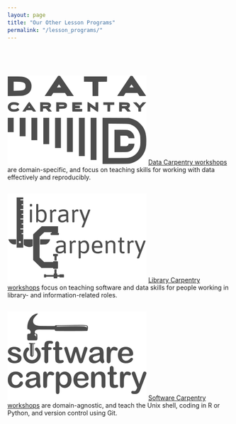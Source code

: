 ```yaml
---
layout: page
title: "Our Other Lesson Programs"
permalink: "/lesson_programs/"
---
```




<div class="row" style="padding: 50px 0px 0px 0px">

  <div class="medium-4 columns">
  <p><img src="../images/dc.svg">
    <a href="https://datacarpentry.org/lessons/">Data Carpentry workshops</a> are domain-specific, and focus on teaching skills for working with data effectively and reproducibly.
  </p>
  </div>

  <div class="medium-4 columns">
  <p><img src="../images/lc.svg">
    <a href="https://librarycarpentry.org/lessons/">Library Carpentry workshops</a> focus on teaching software and data skills for people working in library- and information-related roles. 
  </p>
  </div>

  <div class="medium-4 columns">
  <p><img src="../images/swc.svg">
    <a href="https://software-carpentry.org/lessons/">Software Carpentry workshops</a> are domain-agnostic, and teach the Unix shell, coding in R or Python, and version control using Git.
  </p>
  </div>

</div>
